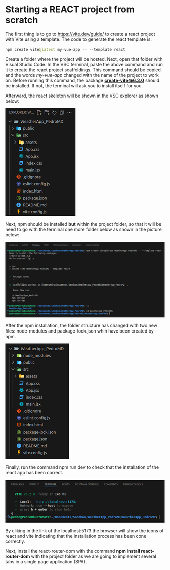 # Starting a REACT project from scratch

The first thing is to go to <https://vite.dev/guide/> to create a react project with Vite using a template.
The code to generate the react template is:

```java
npm create vite@latest my-vue-app -- --template react
```

Create a folder where the project will be hosted. Next, open that folder with Visual Studio Code.
In the VSC terminal, paste the above command and run it to create the react project scaffoldings. This command should be copied and the words _my-vue-app_ changed with the name of the project to work on.
Before running this command, the package **create-vite@6.3.0** should be installed. If not, the terminal will ask you to install itself for you.

Afterward, the react skeleton will be shown in the VSC explorer as shown below:

![React folder skeleton in VSC](resources/images/React_Skeleton.png)

Next, npm should be installed **but** within the project folder, so that it will be need to go with the terminal one more folder below as shown in the picture below:

![Installation of Vite and npm shown in the terminal](resources/images/Install%20Vite%20and%20npm%20within%20the%20project%20folder.png)

After the npm installation, the folder structure has changed with two new files: node-modules and package-lock.json whih have been created by npm.

![Node-modules and package-lock.json created](resources/images/Folder%20Structure%20after%20installing%20npm.png)

Finally, run the command npm run dev to check that the installation of the react app has been correct.

![React working](resources/images/React%20working.png)

By cliking in the link of the localhost:5173 the browser will show the icons of react and vite indicating that the installation process has been cone correctly.

Next, install the react-router-dom with the command **npm install react-router-dom** with the project folder as we are going to implement several tabs in a single page application (SPA).
